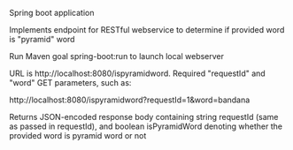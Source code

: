 Spring boot application

Implements endpoint for RESTful webservice to determine if provided word is "pyramid" word

Run Maven goal spring-boot:run to launch local webserver

URL is http://localhost:8080/ispyramidword. Required "requestId" and "word" GET parameters, such as:

http://localhost:8080/ispyramidword?requestId=1&word=bandana

Returns JSON-encoded response body containing string requestId (same as passed in requestId), and boolean isPyramidWord 
denoting whether the provided word is pyramid word or not

